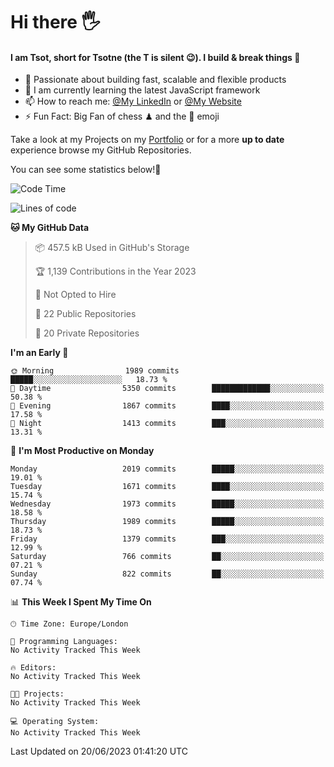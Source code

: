 # Hi there :raised_hand_with_fingers_splayed:
#### I am Tsot, short for Tsotne (the T is silent :wink:). I build & break things :space_invader:
- :telescope: Passionate about building fast, scalable and flexible products
- :seedling: I am currently learning the latest JavaScript framework 
- :mailbox: How to reach me: [@My LinkedIn](https://www.linkedin.com/in/tsotne-gvadzabia/) or [@My Website](https://tsotne.co.uk/contact)
- :zap: Fun Fact: Big Fan of chess ♟ and the 👾 emoji

Take a look at my Projects on my [Portfolio](https://tsotne.co.uk/) or for a more **up to date** experience browse my GitHub Repositories.

You can see some statistics below!:space_invader:
<!--START_SECTION:waka-->
![Code Time](http://img.shields.io/badge/Code%20Time-761%20hrs%202%20mins-blue)

![Lines of code](https://img.shields.io/badge/From%20Hello%20World%20I%27ve%20Written-5.7%20million%20lines%20of%20code-blue)

**🐱 My GitHub Data** 

> 📦 457.5 kB Used in GitHub's Storage 
 > 
> 🏆 1,139 Contributions in the Year 2023
 > 
> 🚫 Not Opted to Hire
 > 
> 📜 22 Public Repositories 
 > 
> 🔑 20 Private Repositories 
 > 
**I'm an Early 🐤** 

```text
🌞 Morning                1989 commits        █████░░░░░░░░░░░░░░░░░░░░   18.73 % 
🌆 Daytime                5350 commits        █████████████░░░░░░░░░░░░   50.38 % 
🌃 Evening                1867 commits        ████░░░░░░░░░░░░░░░░░░░░░   17.58 % 
🌙 Night                  1413 commits        ███░░░░░░░░░░░░░░░░░░░░░░   13.31 % 
```
📅 **I'm Most Productive on Monday** 

```text
Monday                   2019 commits        █████░░░░░░░░░░░░░░░░░░░░   19.01 % 
Tuesday                  1671 commits        ████░░░░░░░░░░░░░░░░░░░░░   15.74 % 
Wednesday                1973 commits        █████░░░░░░░░░░░░░░░░░░░░   18.58 % 
Thursday                 1989 commits        █████░░░░░░░░░░░░░░░░░░░░   18.73 % 
Friday                   1379 commits        ███░░░░░░░░░░░░░░░░░░░░░░   12.99 % 
Saturday                 766 commits         ██░░░░░░░░░░░░░░░░░░░░░░░   07.21 % 
Sunday                   822 commits         ██░░░░░░░░░░░░░░░░░░░░░░░   07.74 % 
```


📊 **This Week I Spent My Time On** 

```text
🕑︎ Time Zone: Europe/London

💬 Programming Languages: 
No Activity Tracked This Week

🔥 Editors: 
No Activity Tracked This Week

🐱‍💻 Projects: 
No Activity Tracked This Week

💻 Operating System: 
No Activity Tracked This Week
```


 Last Updated on 20/06/2023 01:41:20 UTC
<!--END_SECTION:waka-->
